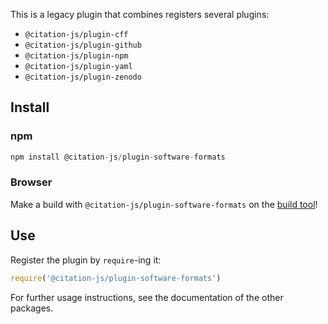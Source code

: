This is a legacy plugin that combines registers several plugins:

  - `@citation-js/plugin-cff`
  - `@citation-js/plugin-github`
  - `@citation-js/plugin-npm`
  - `@citation-js/plugin-yaml`
  - `@citation-js/plugin-zenodo`

## Install

### npm

```js
npm install @citation-js/plugin-software-formats
```

### Browser

Make a build with `@citation-js/plugin-software-formats` on the [build tool](https://juniper-coat.glitch.me)!

## Use

Register the plugin by `require`-ing it:

```js
require('@citation-js/plugin-software-formats')
```

For further usage instructions, see the documentation of the other packages.
